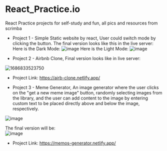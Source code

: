 # React_Practice.io
React Practice projects for self-study and fun, all pics and resources from scrimba

* Project 1 - Simple Static website by react, User could switch mode by clicking the button. The final version looks like this in the live server:
Here is the Dark Mode:
![image](https://github.com/Insomnia2331/React_Practice.io/assets/103230242/9ea96446-10cd-48be-b704-fa9698744dd0)
Here is the Light Mode:
![image](https://github.com/Insomnia2331/React_Practice.io/assets/103230242/0724165f-5dc7-4c97-964f-9bb4c9f88815)



* Project 2 - Airbnb Clone, Final version looks like in live server:  

![1686833523750](https://github.com/Insomnia2331/React_Practice.io/assets/103230242/ab49b5d1-faa6-4558-a7d1-e594ac73d582)  
* Project Link: https://airb-clone.netlify.app/

* Project 3 - Meme Generator, An image generator where the user clicks on the "get a new meme image" button, randomly selecting images from the library, and the user can add content to the image by entering custom text to be placed directly above and below the image, respectively.
  
![image](https://github.com/Insomnia2331/React_Practice.io/assets/103230242/3cf41812-0604-475d-b47e-297c5253bc40)  


The final version will be:  
![image](https://github.com/Insomnia2331/React_Practice.io/assets/103230242/2ea3bc86-44fa-473f-a723-fb4e4cbccafb)  

* Project Link: https://memos-generator.netlify.app/





